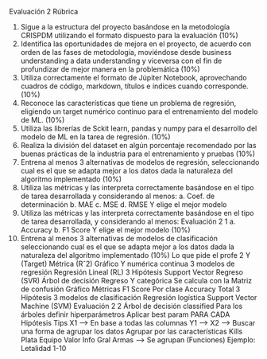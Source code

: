 Evaluación 2
Rúbrica
1. Sigue a la estructura del proyecto basándose en la metodología CRISPDM utilizando el formato dispuesto para la evaluación (10%)
2. Identifica las oportunidades de mejora en el proyecto, de acuerdo con
orden de las fases de metodología, moviéndose desde business
understanding a data understanding y viceversa con el fin de
profundizar de mejor manera en la problemática (10%)
3. Utiliza correctamente el formato de Júpiter Notebook, aprovechando
cuadros de código, markdown, títulos e índices cuando corresponde.
(10%)
4. Reconoce las características que tiene un problema de regresión,
eligiendo un target numérico continuo para el entrenamiento del modelo
de ML. (10%)
5. Utiliza las librerías de Sckit learn, pandas y numpy para el desarrollo del
modelo de ML en la tarea de regresión. (10%)
6. Realiza la división del dataset en algún porcentaje recomendado por las
buenas prácticas de la industria para el entrenamiento y pruebas (10%)
7. Entrena al menos 3 alternativas de modelos de regresión, seleccionando
cual es el que se adapta mejor a los datos dada la naturaleza del
algoritmo implementado (10%)
8. Utiliza las métricas y las interpreta correctamente basándose en el tipo
de tarea desarrollada y considerando al menos:
a. Coef. de determinación
b. MAE
c. MSE
d. RMSE
Y elige el mejor modelo
9. Utiliza las métricas y las interpreta correctamente basándose en el tipo
de tarea desarrollada, y considerando al menos:
Evaluación 2 1
a. Accuracy
b. F1 Score
Y elige el mejor modelo (10%)
10. Entrena al menos 3 alternativas de modelos de clasificación
seleccionando cual es el que se adapta mejor a los datos dada la
naturaleza del algoritmo implementado (10%)
Lo que pide el profe
2 Y (Target)
Métrica (Rˆ2)
Gráfico
Y numérica continua
3 modelos de regresión
Regresión Lineal (RL)
3 Hipótesis
Support Vector Regreso (SVR)
Árbol de decisión Regreso
Y categórica
Se calcula con la Matriz de confusión
Gráfico
Métricas
F1 Score
Por clase
Accuracy
Total
3 Hipótesis
3 modelos de clasificación
Regresión logística
Support Vector Machine (SVM)
Evaluación 2 2
Árbol de decisión classified
Para los árboles definir hiperparámetros
Aplicar best param PARA CADA Hipótesis
Tips
X1 —> En base a todas las columnas
Y1 —>
X2 —> Buscar una forma de agrupar los datos
Agrupar por las características
Kills
Plata
Equipo
Valor
Info Gral
Armas —> Se agrupan (Funciones)
Ejemplo: Letalidad
1-10

